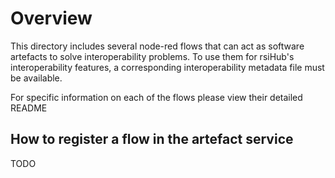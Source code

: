 # Overview
This directory includes several node-red flows that can act as software artefacts to solve interoperability problems. To use them for rsiHub's interoperability features, a corresponding interoperability metadata file must be available.

For specific information on each of the flows please view their detailed README

## How to register a flow in the artefact service


TODO